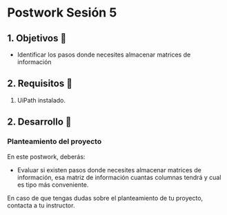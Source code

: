# Postwork Sesión 5

<div>

## 1. Objetivos :dart:

- Identificar los pasos donde necesites almacenar matrices de información

## 2. Requisitos :notebook_with_decorative_cover:

1. UiPath instalado.

## 2. Desarrollo :rocket:

### Planteamiento del proyecto

En este postwork, deberás:
- Evaluar si existen pasos donde necesites almacenar matrices de información, esa matriz de información cuantas columnas tendrá y cual es tipo más conveniente.

En caso de que tengas dudas sobre el planteamiento de tu proyecto, contacta a tu instructor.

<br>

</div>